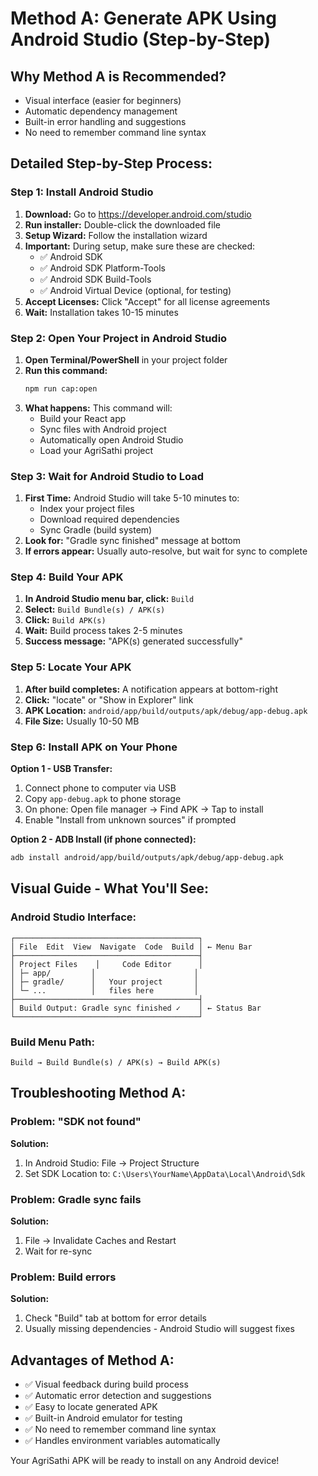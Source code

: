 # Method A: Generate APK Using Android Studio (Step-by-Step)

## Why Method A is Recommended?
- Visual interface (easier for beginners)
- Automatic dependency management
- Built-in error handling and suggestions
- No need to remember command line syntax

## Detailed Step-by-Step Process:

### Step 1: Install Android Studio
1. **Download:** Go to https://developer.android.com/studio
2. **Run installer:** Double-click the downloaded file
3. **Setup Wizard:** Follow the installation wizard
4. **Important:** During setup, make sure these are checked:
   - ✅ Android SDK
   - ✅ Android SDK Platform-Tools  
   - ✅ Android SDK Build-Tools
   - ✅ Android Virtual Device (optional, for testing)
5. **Accept Licenses:** Click "Accept" for all license agreements
6. **Wait:** Installation takes 10-15 minutes

### Step 2: Open Your Project in Android Studio
1. **Open Terminal/PowerShell** in your project folder
2. **Run this command:**
   ```bash
   npm run cap:open
   ```
3. **What happens:** This command will:
   - Build your React app
   - Sync files with Android project
   - Automatically open Android Studio
   - Load your AgriSathi project

### Step 3: Wait for Android Studio to Load
1. **First Time:** Android Studio will take 5-10 minutes to:
   - Index your project files
   - Download required dependencies
   - Sync Gradle (build system)
2. **Look for:** "Gradle sync finished" message at bottom
3. **If errors appear:** Usually auto-resolve, but wait for sync to complete

### Step 4: Build Your APK
1. **In Android Studio menu bar, click:** `Build`
2. **Select:** `Build Bundle(s) / APK(s)`
3. **Click:** `Build APK(s)`
4. **Wait:** Build process takes 2-5 minutes
5. **Success message:** "APK(s) generated successfully"

### Step 5: Locate Your APK
1. **After build completes:** A notification appears at bottom-right
2. **Click:** "locate" or "Show in Explorer" link
3. **APK Location:** `android/app/build/outputs/apk/debug/app-debug.apk`
4. **File Size:** Usually 10-50 MB

### Step 6: Install APK on Your Phone
**Option 1 - USB Transfer:**
1. Connect phone to computer via USB
2. Copy `app-debug.apk` to phone storage
3. On phone: Open file manager → Find APK → Tap to install
4. Enable "Install from unknown sources" if prompted

**Option 2 - ADB Install (if phone connected):**
```bash
adb install android/app/build/outputs/apk/debug/app-debug.apk
```

## Visual Guide - What You'll See:

### Android Studio Interface:
```
┌─────────────────────────────────────────┐
│ File  Edit  View  Navigate  Code  Build │ ← Menu Bar
├─────────────────────────────────────────┤
│ Project Files    │     Code Editor      │
│ ├─ app/         │                      │
│ ├─ gradle/      │   Your project       │
│ └─ ...          │   files here         │
├─────────────────────────────────────────┤
│ Build Output: Gradle sync finished ✓    │ ← Status Bar
└─────────────────────────────────────────┘
```

### Build Menu Path:
```
Build → Build Bundle(s) / APK(s) → Build APK(s)
```

## Troubleshooting Method A:

### Problem: "SDK not found"
**Solution:** 
1. In Android Studio: File → Project Structure
2. Set SDK Location to: `C:\Users\YourName\AppData\Local\Android\Sdk`

### Problem: Gradle sync fails
**Solution:**
1. File → Invalidate Caches and Restart
2. Wait for re-sync

### Problem: Build errors
**Solution:**
1. Check "Build" tab at bottom for error details
2. Usually missing dependencies - Android Studio will suggest fixes

## Advantages of Method A:
- ✅ Visual feedback during build process
- ✅ Automatic error detection and suggestions  
- ✅ Easy to locate generated APK
- ✅ Built-in Android emulator for testing
- ✅ No need to remember command line syntax
- ✅ Handles environment variables automatically

Your AgriSathi APK will be ready to install on any Android device!
